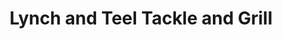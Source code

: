 ---
title: "Lynch and Teel Tackle and Grill"
url: /pottsboro/lynch-and-teel-tackle-and-grill/
shop: Lebensmittel
---